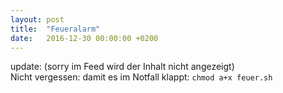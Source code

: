```yaml
---
layout: post
title:  "Feueralarm"
date:   2016-12-30 00:00:00 +0200
---
```


<script src="https://gist.github.com/lukas-h/dc0beee91ad2fcfdf5fc01f8f304d2f6.js"></script>
update: (sorry im Feed wird der Inhalt nicht angezeigt)  
Nicht vergessen: damit es im Notfall klappt: `chmod a+x feuer.sh`
